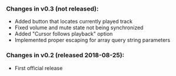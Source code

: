 ### Changes in v0.3 (not released):
- Added button that locates currently played track
- Fixed volume and mute state not being synchronized
- Added "Cursor follows playback" option
- Implemented proper escaping for array query string parameters

### Changes in v0.2 (released 2018-08-25):
- First official release
